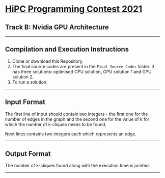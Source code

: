 # [HiPC Programming Contest 2021](https://hipc.org/programming/)
## Track B: Nvidia GPU Architecture
<hr>

## Compilation and Execution Instructions
1. Clone or download this Repository. 
2. The final source codes are present in the `Final Source Codes` folder. 
It has three solutions: optimised CPU solution, GPU solution 1 and GPU solution 2.
3. To run a solution, 

<hr>

## Input Format

The first line of input should contain two integers - the first one for the number of edges in the graph and the second one for the value of k for which the number of k-cliques needs to be found.

Next lines contains two integers each which represents an edge.

<hr>

## Output Format
The number of k-cliques found along with the execution time is printed.  


<hr>